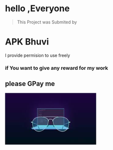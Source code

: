 # hello ,Everyone

> This Project  was Submited 
> by

# APK Bhuvi

I provide permision to use freely

### if You want to give any reward for my work 
## please GPay me

![Mass coder](./download.jpg)
